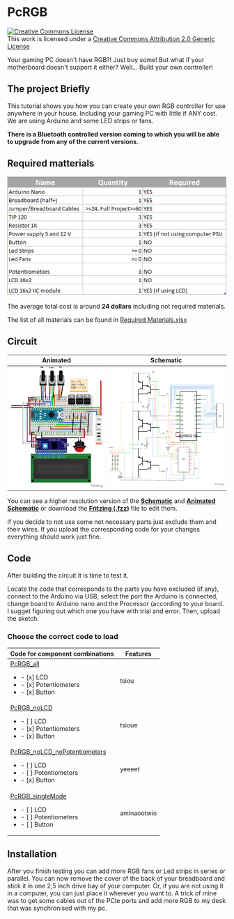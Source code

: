 # PcRGB
<a rel="license" href="http://creativecommons.org/licenses/by/2.0/"><img alt="Creative Commons License" style="border-width:0" src="https://i.creativecommons.org/l/by/2.0/88x31.png" /></a><br />This work is licensed under a <a rel="license" href="http://creativecommons.org/licenses/by/2.0/">Creative Commons Attribution 2.0 Generic License</a>

Your gaming PC doesn't have RGB?! Just buy some! But what if your motherboard doesn't support it either? Well... Build your own controller!

## The project Briefly 
This tutorial shows you how you can create your own RGB controller for use anywhere in your house. Including your gaming PC with little if ANY cost.
We are using Arduino and some LED strips or fans.

**There is a Bluetooth controlled version coming to which you will be able to upgrade from any of the current versions.**

## Required matterials
![ListOfMaterials](https://github.com/nickiliopoulosedu/PcRGB/blob/main/Images/Reuired%20Materials.png)

The average total cost is around **24 dollars** including not required materials.

The list of all materials can be found in [Required Materials.xlsx][MaterialList]

## Circuit
**Animated**|**Schematic**  
------------|-------------
![GraphicalConnection](https://github.com/nickiliopoulosedu/PcRGB/blob/main/Images/Schematics_graphical.png)|![ScematicConnection](https://github.com/nickiliopoulosedu/PcRGB/blob/main/Images/Schematics_schem.png)

You can see a higher resolution version of the [**Schematic**][schem] and [**Animated Schematic**][schemAnim] or download the [**Fritzing (.fzz)**][Fritzing] file to edit them.

If you decide to not use some not necessary parts just exclude them and their wires. If you upload the corresponding code for your changes everything should work just fine.

## Code 
After building the circuit it is time to test it.

Locate the code that corresponds to the parts you have excluded (if any), connect to the Arduino via USB, select the port the Arduino is connected, change board to Arduino nano and the Processor (according to your board. I sugget figuring out which one you have with trial and error. Then, upload the sketch.

### Choose the correct code to load
| Code for component combinations | Features |
| -----|----- |
| [PcRGB_all][codeall]<ul><li>- [x] LCD</li><li>- [x] Potentiometers</li><li>- [x] Button</li></ul> | tsiou |
| [PcRGB_noLCD][codenoLCD]<ul><li>- [ ] LCD</li><li>- [x] Potentiometers</li><li>- [x] Button</li></ul>| tsioue |
| [PcRGB_noLCD_noPotentiometers][codenoLCDnoP]<ul><li>- [ ] LCD</li><li>- [ ] Potentiometers</li><li>- [x] Button</li></ul> | yeeeet|
| [PcRGB_singleMode][codesingle]<ul><li>- [ ] LCD</li><li>- [ ] Potentiometers</li><li>- [ ] Button</li></ul> | aminaootwio
  
## Installation
After you finish testing you can add more RGB fans or Led strips in series or parallel. You can now remove the cover of the back of your breadboard and stick it in one 2,5 inch drive bay of your computer. Or, if you are not using it in a computer, you can just place it wherever you want to. A trick of mine was to get some cables out of the PCIe ports and add more RGB to my desk that was synchronised with my pc.

[MaterialList]: <https://github.com/nickiliopoulosedu/PcRGB/raw/main/Required%20Materials.xlsx>
[schem]: <https://github.com/nickiliopoulosedu/PcRGB/raw/main/Images/Schematics_schem.png>
[schemAnim]: <https://github.com/nickiliopoulosedu/PcRGB/raw/main/Images/Schematics_graphical.png>
[Fritzing]: <https://github.com/nickiliopoulosedu/PcRGB/raw/main/Fritzing/Schematics.fzz>
[codeall]: <https://github.com/nickiliopoulosedu/PcRGB/tree/main/Code/Arduino/PcRGB_all>
[codenoLCD]: <https://github.com/nickiliopoulosedu/PcRGB/tree/main/Code/Arduino/PcRGB_noLCD>
[codenoLCDnoP]: <https://github.com/nickiliopoulosedu/PcRGB/tree/main/Code/Arduino/PcRGB_noLCD_noPotentiometers>
[codesingle]: <https://github.com/nickiliopoulosedu/PcRGB/tree/main/Code/Arduino/PcRGB_singleMode>
